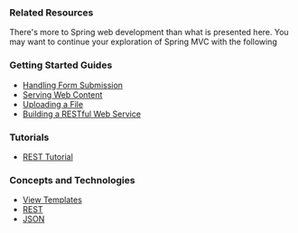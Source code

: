 ### Related Resources

There's more to Spring web development than what is presented here. You may want to continue your exploration of Spring MVC with the following

### Getting Started Guides

* [Handling Form Submission][gs-handling-form-submission]
* [Serving Web Content][gs-serving-web-content]
* [Uploading a File][gs-uploading-files]
* [Building a RESTful Web Service][gs-rest-service]

[gs-handling-form-submission]: /guides/gs/handling-form-submission/content
[gs-serving-web-content]: /guides/gs/serving-web-content/content
[gs-uploading-files]: /guides/gs/uploading-files/content
[gs-rest-service]: /guides/gs/rest-service/content

### Tutorials

* [REST Tutorial][tut-rest]

[tut-rest]: /guides/tutorials/rest

### Concepts and Technologies

* [View Templates][u-view-templates]
* [REST][u-rest]
* [JSON][u-json]

[u-view-templates]: /understanding/view-templates
[u-rest]: /understanding/REST
[u-json]: /understanding/JSON
